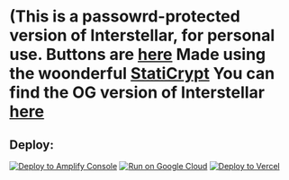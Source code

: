 # (This is a passowrd-protected version of Interstellar, for personal use. Buttons are [here](https://github.com/BinBashBanana/deploy-buttons) Made using the woonderful [StatiCrypt](https://github.com/robinmoisson/staticrypt) You can find the OG version of Interstellar [here](https://github.com/InterstellarNetwork/Interstellar)
## Deploy:
<a target="_blank" href="https://console.aws.amazon.com/amplify/home#/deploy?repo=https://github.com/BinBashBanana/deploy-buttons"><img alt="Deploy to Amplify Console" src="https://binbashbanana.github.io/deploy-buttons/buttons/official/amplifyconsole.svg"></a>
<a target="_blank" href="https://deploy.cloud.run/?git_repo=https://github.com/BinBashBanana/deploy-buttons"><img alt="Run on Google Cloud" src="https://binbashbanana.github.io/deploy-buttons/buttons/official/googlecloud.svg"></a>
<a target="_blank" href="https://vercel.com/new/clone?repository-url=https://github.com/BinBashBanana/deploy-buttons"><img alt="Deploy to Vercel" src="https://binbashbanana.github.io/deploy-buttons/buttons/official/vercel.svg"></a>
